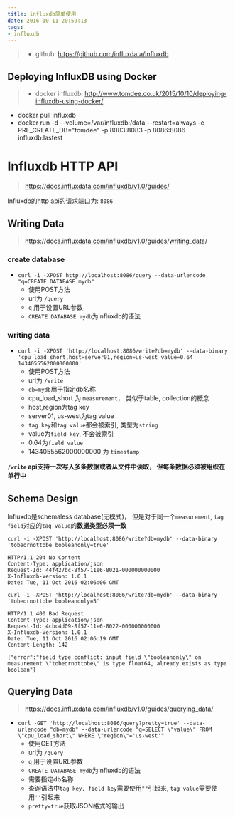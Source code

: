 ```yaml
---
title: influxdb简单使用
date: 2016-10-11 20:59:13
tags:
- influxdb
---
```


> - github: https://github.com/influxdata/influxdb

## Deploying InfluxDB using Docker

> - docker influxdb:      http://www.tomdee.co.uk/2015/10/10/deploying-influxdb-using-docker/
- docker pull influxdb
- docker run -d --volume=/var/influxdb:/data --restart=always -e PRE_CREATE_DB="tomdee" -p 8083:8083 -p 8086:8086 influxdb:lastest

<!-- more -->

# Influxdb HTTP API

> https://docs.influxdata.com/influxdb/v1.0/guides/

Influxdb的http api的请求端口为: `8086`

## Writing Data

> https://docs.influxdata.com/influxdb/v1.0/guides/writing_data/

### create database

- `curl -i -XPOST http://localhost:8086/query --data-urlencode "q=CREATE DATABASE mydb"`
  - 使用POST方法
  - url为 `/query`
  - `q` 用于设置URL参数
  - `CREATE DATABASE mydb`为influxdb的语法

### writing data

- `curl -i -XPOST 'http://localhost:8086/write?db=mydb' --data-binary 'cpu_load_short,host=server01,region=us-west value=0.64 1434055562000000000'`
  - 使用POST方法
  - url为 `/write`
  - `db=mydb`用于指定db名称
  - cpu_load_short 为 `measurement`， 类似于table, collection的概念
  - host,region为tag key
  - server01, us-west为tag value
  - `tag key`和`tag value`都会被索引, 类型为`string`
  - value为`field key`, 不会被索引
  - 0.64为`field value`
  - 1434055562000000000 为 `timestamp`

**`/write` api支持一次写入多条数据或者从文件中读取， 但每条数据必须被组织在单行中**

## Schema Design

Influxdb是schemaless database(无模式)， 但是对于同一个`measurement`, `tag field`对应的`tag value`的**数据类型必须一致**

`curl -i -XPOST 'http://localhost:8086/write?db=mydb' --data-binary 'tobeornottobe booleanonly=true'`

```
HTTP/1.1 204 No Content
Content-Type: application/json
Request-Id: 44f427bc-8f57-11e6-8021-000000000000
X-Influxdb-Version: 1.0.1
Date: Tue, 11 Oct 2016 02:06:06 GMT
```

`curl -i -XPOST 'http://localhost:8086/write?db=mydb' --data-binary 'tobeornottobe booleanonly=5'`

```
HTTP/1.1 400 Bad Request
Content-Type: application/json
Request-Id: 4cbc4d09-8f57-11e6-8022-000000000000
X-Influxdb-Version: 1.0.1
Date: Tue, 11 Oct 2016 02:06:19 GMT
Content-Length: 142

{"error":"field type conflict: input field \"booleanonly\" on measurement \"tobeornottobe\" is type float64, already exists as type boolean"}

```

## Querying Data

> https://docs.influxdata.com/influxdb/v1.0/guides/querying_data/

- `curl -GET 'http://localhost:8086/query?pretty=true' --data-urlencode "db=mydb" --data-urlencode "q=SELECT \"value\" FROM \"cpu_load_short\" WHERE \"region\"='us-west'"`
  - 使用GET方法
  - url为 `/query`
  - `q` 用于设置URL参数
  - `CREATE DATABASE mydb`为influxdb的语法
  - 需要指定db名称
  - 查询语法中`tag key, field key`需要使用`""`引起来, `tag value`需要使用`''`引起来
  - `pretty=true`获取JSON格式的输出
